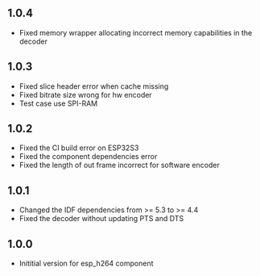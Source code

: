 ## 1.0.4

- Fixed memory wrapper allocating incorrect memory capabilities in the decoder

## 1.0.3

- Fixed slice header error when cache missing
- Fixed bitrate size wrong for hw encoder
- Test case use SPI-RAM

## 1.0.2

- Fixed the CI build error on ESP32S3
- Fixed the component dependencies error
- Fixed the length of out frame incorrect for software encoder

## 1.0.1

- Changed the IDF dependencies from >= 5.3 to >= 4.4
- Fixed the decoder without updating PTS and DTS

## 1.0.0

- Inititial version for esp_h264 component